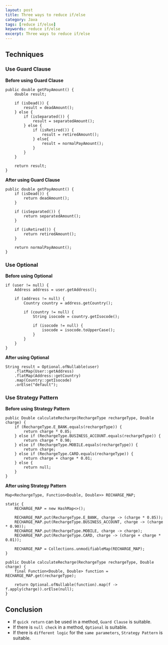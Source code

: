 ```yaml
---
layout: post
title: Three ways to reduce if/else
category: Java
tags: [reduce if/else]
keywords: reduce if/else
excerpt: Three ways to reduce if/else
---
```


## Techniques

### Use Guard Clause

**Before using Guard Clause**

```
public double getPayAmount() {
    double result;

    if (isDead()) {
        result = deadAmount();
    } else {
        if (isSeparated()) {
            result = separatedAmount();
        } else {
            if (isRetired()) {
                result = retiredAmount();
            } else{
                result = normalPayAmount();
            }
        }
    }

    return result;
}
```

**After using Guard Clause**

```
public double getPayAmount() {
    if (isDead()) {
        return deadAmount();
    }

    if (isSeparated()) {
        return separatedAmount();
    }

    if (isRetired()) {
        return retiredAmount();
    }

    return normalPayAmount();
}
```

### Use Optional

**Before using Optional**

```
if (user != null) {
    Address address = user.getAddress();

    if (address != null) {
        Country country = address.getCountry();

        if (country != null) {
            String isocode = country.getIsocode();

            if (isocode != null) {
                isocode = isocode.toUpperCase();
            }
        }
    }
}
```

**After using Optional**

```
String result = Optional.ofNullable(user)
    .flatMap(User::getAddress)
    .flatMap(Address::getCountry)
    .map(Country::getIsocode)
    .orElse("default");
```

### Use Strategy Pattern

**Before using Strategy Pattern**

```
public Double calculateRecharge(RechargeType rechargeType, Double charge) {
    if (RechargeType.E_BANK.equals(rechargeType)) {
        return charge * 0.85;
    } else if (RechargeType.BUSINESS_ACCOUNT.equals(rechargeType)) {
        return charge * 0.90;
    } else if (RechargeType.MOBILE.equals(rechargeType)) {
        return charge;
    } else if (RechargeType.CARD.equals(rechargeType)) {
        return charge + charge * 0.01;
    } else {
        return null;
    }
}
```

**After using Strategy Pattern**

```
Map<RechargeType, Function<Double, Double>> RECHARGE_MAP;

static {
    RECHARGE_MAP = new HashMap<>();

    RECHARGE_MAP.put(RechargeType.E_BANK, charge -> (charge * 0.85));
    RECHARGE_MAP.put(RechargeType.BUSINESS_ACCOUNT, charge -> (charge * 0.90));
    RECHARGE_MAP.put(RechargeType.MOBILE, charge -> charge);
    RECHARGE_MAP.put(RechargeType.CARD, charge -> (charge + charge * 0.01));

    RECHARGE_MAP = Collections.unmodifiableMap(RECHARGE_MAP);
}

public Double calculateRecharge(RechargeType rechargeType, Double charge) {
    final Function<Double, Double> function = RECHARGE_MAP.get(rechargeType);

    return Optional.ofNullable(function).map(f -> f.apply(charge)).orElse(null);
}
```

## Conclusion

* If `quick return` can be used in a method, `Guard Clause` is suitable.
* If there is `null check` in a method, `Optional` is suitable.
* If there is `different logic` for the `same parameters`, `Strategy Pattern` is suitable.
